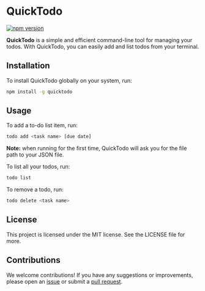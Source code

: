 # QuickTodo
[![npm version](https://img.shields.io/npm/v/react.svg?style=flat)](https://www.npmjs.com/package/react)

**QuickTodo** is a simple and efficient command-line tool for managing your todos. With QuickTodo, you can easily add and list todos from your terminal.

## Installation

To install QuickTodo globally on your system, run:

```bash
npm install -g quicktodo

```

## Usage
To add a to-do list item, run:

```bash
todo add <task name> [due date]
```

**Note:** when running for the first time, QuickTodo will ask you for the file path to your JSON file.

To list all your todos, run:

```bash
todo list
```
To remove a todo, run:

```bash
todo delete <task name>
```

## License

This project is licensed under the MIT license. See the LICENSE file for more.

## Contributions

We welcome contributions! If you have any suggestions or improvements, please open an [issue](https://github.com/georg-stone/quicktodo/issues) or submit a [pull request](https://github.com/georg-stone/quicktodo/pulls).

